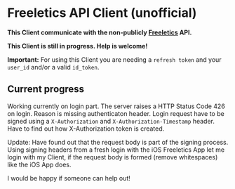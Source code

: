 # Freeletics API Client (unofficial)


**This Client communicate with the non-publicly [Freeletics](https://www.freeletics.com) API.**

**This Client is still in progress. Help is welcome!**

**Important:**
For using this Client you are needing a `refresh token` and your `user_id` and/or a valid `id_token`.

## Current progress

Working currently on login part. The server raises a HTTP Status Code 426 on login. Reason is missing authenticaton header. Login request have to be signed using a `X-Authorization` and 
`X-Authorization-Timestamp` header. Have to find out how X-Authorization token is created.

Update: Have found out that the request body is part of the signing process. Using signing headers from a fresh login with the iOS Freeletics App let me login with my Client, if the request body is formed (remove whitespaces) like the iOS App does.

I would be happy if someone can help out!
